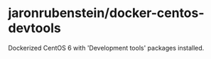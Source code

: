 # jaronrubenstein/docker-centos-devtools

Dockerized CentOS 6 with 'Development tools' packages installed.

